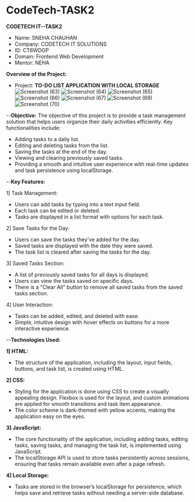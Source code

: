 # CodeTech-TASK2
**CODETECH IT--TASK2**

* Name: SNEHA CHAUHAN
* Company: CODETECH IT SOLUTIONS
* ID: CT6WDGP
* Domain: Frontend Web Development
* Mentor: NEHA

**Overview of the Project:**
* Project: **TO-DO LIST APPLICATION WITH LOCAL STORAGE**
![Screenshot (63)](https://github.com/user-attachments/assets/c22b5957-7c5e-4ae9-95a6-187409c6b6b6)
![Screenshot (64)](https://github.com/user-attachments/assets/aa0669b5-9f44-4a9c-a732-3e4dd981d406)
![Screenshot (65)](https://github.com/user-attachments/assets/801ac41e-eaaa-40ff-9c83-37d09aa414c3)
![Screenshot (66)](https://github.com/user-attachments/assets/09c46bfa-a004-45ca-94e8-ddbdbaa90887)
![Screenshot (67)](https://github.com/user-attachments/assets/3c769e2a-0e93-4c21-ab72-a940e5e33f3f)
![Screenshot (69)](https://github.com/user-attachments/assets/c1800d65-4208-4640-9fb8-3f75aae270ad)
![Screenshot (70)](https://github.com/user-attachments/assets/7f7deb12-789b-4eaa-b2b2-e7165a90ecda)

--**Objective:**
The objective of this project is to provide a task management solution that helps users organize their daily activities efficiently. Key functionalities include:

* Adding tasks to a daily list.
* Editing and deleting tasks from the list.
* Saving the tasks at the end of the day.
* Viewing and clearing previously saved tasks.
* Providing a smooth and intuitive user experience with real-time updates and task persistence using localStorage.
  
--**Key Features:**

1] Task Management:

* Users can add tasks by typing into a text input field.
* Each task can be edited or deleted.
* Tasks are displayed in a list format with options for each task.
  
2] Save Tasks for the Day:

* Users can save the tasks they've added for the day.
* Saved tasks are displayed with the date they were saved.
* The task list is cleared after saving the tasks for the day.
  
3] Saved Tasks Section:

* A list of previously saved tasks for all days is displayed.
* Users can view the tasks saved on specific days.
* There is a "Clear All" button to remove all saved tasks from the saved tasks section.
  
4] User Interaction:

* Tasks can be added, edited, and deleted with ease.
* Simple, intuitive design with hover effects on buttons for a more interactive experience.
  
--**Technologies Used:**

**1] HTML:**
* The structure of the application, including the layout, input fields, buttons, and task list, is created using HTML.
  
**2] CSS:**

* Styling for the application is done using CSS to create a visually appealing design. Flexbox is used for the layout, and custom animations are applied for smooth transitions and task item appearance.
* The color scheme is dark-themed with yellow accents, making the application easy on the eyes.
  
**3] JavaScript:**

* The core functionality of the application, including adding tasks, editing tasks, saving tasks, and managing the task list, is implemented using JavaScript.
* The localStorage API is used to store tasks persistently across sessions, ensuring that tasks remain available even after a page refresh.
  
**4] Local Storage:**

* Tasks are stored in the browser’s localStorage for persistence, which helps save and retrieve tasks without needing a server-side database.






